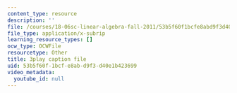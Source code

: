 ```yaml
---
content_type: resource
description: ''
file: /courses/18-06sc-linear-algebra-fall-2011/53b5f60f1bcfe8abd9f3d40e1b423699_IZqwi0wJovM.srt
file_type: application/x-subrip
learning_resource_types: []
ocw_type: OCWFile
resourcetype: Other
title: 3play caption file
uid: 53b5f60f-1bcf-e8ab-d9f3-d40e1b423699
video_metadata:
  youtube_id: null
---
```

